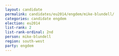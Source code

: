 ```yaml
---
layout: candidate
permalink: candidates/eu2014/engdem/mike-blundell/
categories: candidate engdem
election: eu2014
list-rank: 2
list-rank-ordinal: 2nd
person: mike-blundell
region: south-west
party: engdem
---
```


